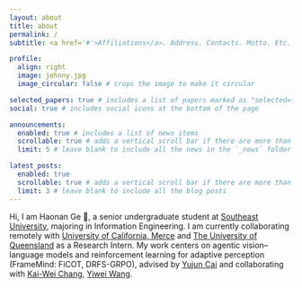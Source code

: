 ```yaml
---
layout: about
title: about
permalink: /
subtitle: <a href='#'>Affiliations</a>. Address. Contacts. Motto. Etc.

profile:
  align: right
  image: johnny.jpg
  image_circular: false # crops the image to make it circular

selected_papers: true # includes a list of papers marked as "selected={true}"
social: true # includes social icons at the bottom of the page

announcements:
  enabled: true # includes a list of news items
  scrollable: true # adds a vertical scroll bar if there are more than 3 news items
  limit: 5 # leave blank to include all the news in the `_news` folder

latest_posts:
  enabled: true
  scrollable: true # adds a vertical scroll bar if there are more than 3 new posts items
  limit: 3 # leave blank to include all the blog posts
---
```

Hi, I am Haonan Ge 👋, a senior undergraduate student at [Southeast University](https://www.seu.edu.cn/english/), majoring in Information Engineering. I am currently collaborating remotely with [University of California, Merce](https://www.ucmerced.edu/) and [The University of Queensland](https://www.uq.edu.au/) as a Research Intern. My work centers on agentic vision–language models and reinforcement learning for adaptive perception (FrameMind: FiCOT, DRFS-GRPO), advised by [Yujun Cai](https://vanoracai.github.io/) and collaborating with [Kai-Wei Chang](https://web.cs.ucla.edu/~kwchang/), [Yiwei Wang](https://wangywust.github.io/).
